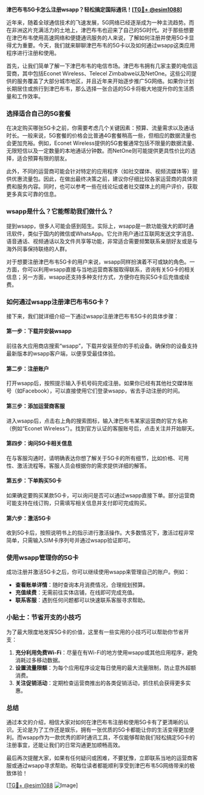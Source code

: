 **津巴布韦5G卡怎么注册wsapp？轻松搞定国际通讯！[[TG💪+ @esim1088](https://t.me/s/esim1088)]**

近年来，随着全球通信技术的飞速发展，5G网络已经逐渐成为一种主流趋势。而在非洲这片充满活力的土地上，津巴布韦也迎来了自己的5G时代。对于那些想要在津巴布韦使用高速网络和便捷通讯服务的人来说，了解如何注册并使用5G卡显得尤为重要。今天，我们就来聊聊津巴布韦的5G卡以及如何通过wsapp这类应用程序进行注册和使用。

首先，让我们简单了解一下津巴布韦的电信市场。津巴布韦拥有几家主要的电信运营商，其中包括Econet Wireless、Telecel Zimbabwe以及NetOne。这些公司提供的服务覆盖了大部分城市地区，并且近年来开始逐步推广5G网络。如果你计划长期居住或旅行到津巴布韦，那么选择一张合适的5G卡将极大地提升你的生活质量和工作效率。

### **选择适合自己的5G套餐**

在决定购买哪张5G卡之前，你需要考虑几个关键因素：预算、流量需求以及通话时长。一般来说，5G套餐的价格会比普通4G套餐稍高一些，但相应的数据流量也会更加充裕。例如，Econet Wireless提供的5G套餐通常包括不限量的数据流量、无限短信以及一定数量的本地通话分钟数。而NetOne则可能提供更具性价比的选择，适合预算有限的朋友。

此外，不同的运营商可能会针对特定的应用程序（如社交媒体、视频流媒体等）提供优惠流量包。因此，在做出最终决策之前，建议你仔细比较各家运营商的具体资费和服务内容。同时，也可以参考一些在线论坛或者社交媒体上的用户评价，获取更多真实可靠的信息。

### **wsapp是什么？它能帮助我们做什么？**

提到wsapp，很多人可能会感到陌生。实际上，wsapp是一款功能强大的即时通讯软件，类似于国内的微信或WhatsApp。它允许用户通过互联网发送文字消息、语音通话、视频通话以及文件共享等功能，非常适合需要频繁联系亲朋好友或是与海外同事保持联络的人群。

对于想要注册津巴布韦5G卡的用户来说，wsapp同样扮演着不可或缺的角色。一方面，你可以利用wsapp直接与当地运营商客服取得联系，咨询有关5G卡的相关信息；另一方面，wsapp还支持多种支付方式，方便你在购买5G卡后充值或续费。

### **如何通过wsapp注册津巴布韦5G卡？**

接下来，我们就详细介绍一下通过wsapp注册津巴布韦5G卡的具体步骤：

#### **第一步：下载并安装wsapp**
前往各大应用商店搜索“wsapp”，下载并安装至你的手机设备。确保你的设备支持最新版本的wsapp客户端，以便享受最佳体验。

#### **第二步：注册账户**
打开wsapp后，按照提示输入手机号码完成注册。如果你已经有其他社交媒体账号（如Facebook），可以直接使用它们登录wsapp，省去手动注册的时间。

#### **第三步：添加运营商客服**
进入wsapp后，点击右上角的搜索图标，输入津巴布韦某家运营商的官方名称（例如“Econet Wireless”）。找到官方认证的客服账号后，点击关注并开始聊天。

#### **第四步：询问5G卡相关信息**
在与客服沟通时，请明确表达你想了解关于5G卡的所有细节，比如价格、可用性、激活流程等。客服人员会根据你的需求提供详细的解答。

#### **第五步：下单购买5G卡**
如果确定要购买某款5G卡，可以询问是否可以通过wsapp直接下单。部分运营商可能支持在线订购，只需填写相关信息并支付即可完成购买。

#### **第六步：激活5G卡**
收到5G卡后，按照说明书上的指示进行激活操作。大多数情况下，激活过程非常简单，只需输入SIM卡序列号并通过wsapp验证即可。

### **使用wsapp管理你的5G卡**

成功注册并激活5G卡之后，你可以继续使用wsapp来管理自己的账户。例如：

- **查看账单详情**：随时查询本月消费情况，合理规划预算。
- **充值续费**：无需前往实体店铺，在线即可完成充值。
- **联系客服**：遇到任何问题都可以快速联系客服寻求帮助。

### **小贴士：节省开支的小技巧**

为了最大限度地发挥5G卡的价值，这里有一些实用的小技巧可以帮助你节省开支：

1. **充分利用免费Wi-Fi**：尽量在有Wi-Fi的地方使用wsapp或其他应用程序，避免消耗过多移动数据。
2. **设置流量限额**：为每个应用程序设定每日使用的最大流量限制，防止意外超额消费。
3. **关注促销活动**：定期检查运营商推出的各类促销活动，抓住机会获得更多实惠。

### **总结**

通过本文的介绍，相信大家对如何在津巴布韦注册和使用5G卡有了更清晰的认识。无论是为了工作还是娱乐，拥有一张优质的5G卡都能让你的生活变得更加便利。而wsapp作为一款优秀的即时通讯工具，不仅能够帮助我们轻松搞定5G卡的注册事宜，还能让我们的日常沟通更加顺畅高效。

最后再次提醒大家，如果有任何疑问或困难，不要犹豫，立即联系当地的运营商客服或通过wsapp寻求帮助。祝每位读者都能顺利享受到津巴布韦5G网络带来的极致体验！

[[TG💪+ @esim1088](https://t.me/s/esim1088) ![Image](https://i.postimg.cc/4NQfJmqS/Snipaste-2025-05-13-00-14-12.png)]